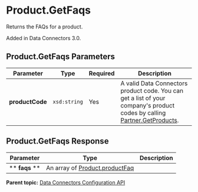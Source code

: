 # Product.GetFaqs

Returns the FAQs for a product.

Added in Data Connectors 3.0.

## Product.GetFaqs Parameters

|Parameter|Type|Required|Description|
|---------|----|--------|-----------|
| **productCode** | `xsd:string` | Yes| A valid Data Connectors product code. You can get a list of your company's product codes by calling [Partner.GetProducts](../integration_api/r_getProducts.md#).|

## Product.GetFaqs Response

|Parameter|Type|Description|
|---------|----|-----------|
|** **faqs** ** | An array of [Product.productFaq](../../data_types/r_datatype_productFaq.md#) | |

**Parent topic:** [Data Connectors Configuration API](../../Genesis_API/config_api/c_genesis_api_config.md)


